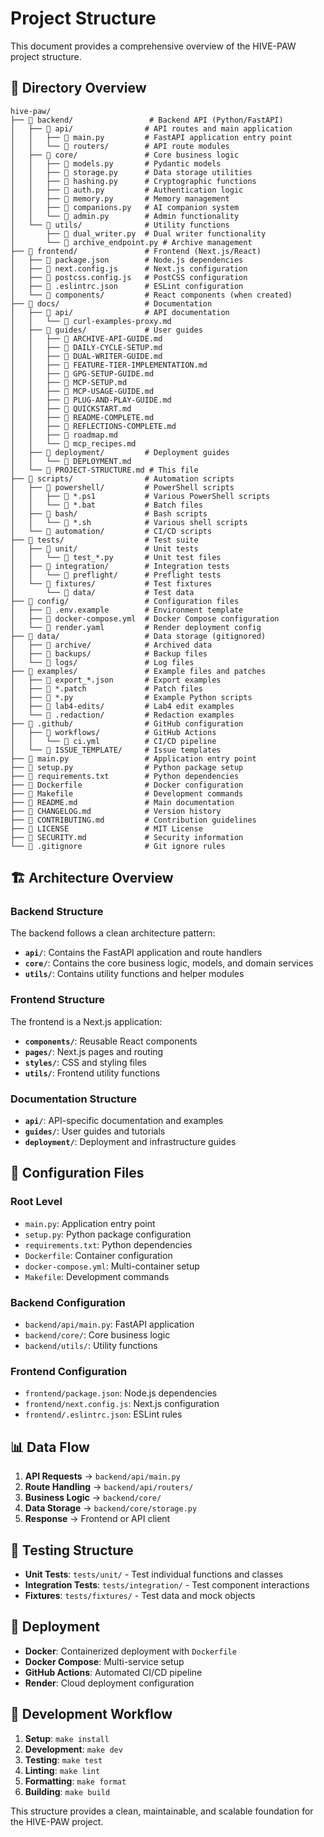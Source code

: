# Project Structure

This document provides a comprehensive overview of the HIVE-PAW project structure.

## 📁 Directory Overview

```
hive-paw/
├── 📁 backend/                 # Backend API (Python/FastAPI)
│   ├── 📁 api/                # API routes and main application
│   │   ├── 📄 main.py         # FastAPI application entry point
│   │   └── 📁 routers/        # API route modules
│   ├── 📁 core/               # Core business logic
│   │   ├── 📄 models.py       # Pydantic models
│   │   ├── 📄 storage.py      # Data storage utilities
│   │   ├── 📄 hashing.py      # Cryptographic functions
│   │   ├── 📄 auth.py         # Authentication logic
│   │   ├── 📄 memory.py       # Memory management
│   │   ├── 📄 companions.py   # AI companion system
│   │   └── 📄 admin.py        # Admin functionality
│   └── 📁 utils/              # Utility functions
│       ├── 📄 dual_writer.py  # Dual writer functionality
│       └── 📄 archive_endpoint.py # Archive management
├── 📁 frontend/               # Frontend (Next.js/React)
│   ├── 📄 package.json        # Node.js dependencies
│   ├── 📄 next.config.js      # Next.js configuration
│   ├── 📄 postcss.config.js   # PostCSS configuration
│   ├── 📄 .eslintrc.json      # ESLint configuration
│   └── 📁 components/         # React components (when created)
├── 📁 docs/                   # Documentation
│   ├── 📁 api/                # API documentation
│   │   └── 📄 curl-examples-proxy.md
│   ├── 📁 guides/             # User guides
│   │   ├── 📄 ARCHIVE-API-GUIDE.md
│   │   ├── 📄 DAILY-CYCLE-SETUP.md
│   │   ├── 📄 DUAL-WRITER-GUIDE.md
│   │   ├── 📄 FEATURE-TIER-IMPLEMENTATION.md
│   │   ├── 📄 GPG-SETUP-GUIDE.md
│   │   ├── 📄 MCP-SETUP.md
│   │   ├── 📄 MCP-USAGE-GUIDE.md
│   │   ├── 📄 PLUG-AND-PLAY-GUIDE.md
│   │   ├── 📄 QUICKSTART.md
│   │   ├── 📄 README-COMPLETE.md
│   │   ├── 📄 REFLECTIONS-COMPLETE.md
│   │   ├── 📄 roadmap.md
│   │   └── 📄 mcp_recipes.md
│   ├── 📁 deployment/         # Deployment guides
│   │   └── 📄 DEPLOYMENT.md
│   └── 📄 PROJECT-STRUCTURE.md # This file
├── 📁 scripts/                # Automation scripts
│   ├── 📁 powershell/         # PowerShell scripts
│   │   ├── 📄 *.ps1           # Various PowerShell scripts
│   │   └── 📄 *.bat           # Batch files
│   ├── 📁 bash/               # Bash scripts
│   │   └── 📄 *.sh            # Various shell scripts
│   └── 📁 automation/         # CI/CD scripts
├── 📁 tests/                  # Test suite
│   ├── 📁 unit/               # Unit tests
│   │   └── 📄 test_*.py       # Unit test files
│   ├── 📁 integration/        # Integration tests
│   │   └── 📁 preflight/      # Preflight tests
│   └── 📁 fixtures/           # Test fixtures
│       └── 📁 data/           # Test data
├── 📁 config/                 # Configuration files
│   ├── 📄 .env.example        # Environment template
│   ├── 📄 docker-compose.yml  # Docker Compose configuration
│   └── 📄 render.yaml         # Render deployment config
├── 📁 data/                   # Data storage (gitignored)
│   ├── 📁 archive/            # Archived data
│   ├── 📁 backups/            # Backup files
│   └── 📁 logs/               # Log files
├── 📁 examples/               # Example files and patches
│   ├── 📄 export_*.json       # Export examples
│   ├── 📄 *.patch             # Patch files
│   ├── 📄 *.py                # Example Python scripts
│   ├── 📁 lab4-edits/         # Lab4 edit examples
│   └── 📁 .redaction/         # Redaction examples
├── 📁 .github/                # GitHub configuration
│   ├── 📁 workflows/          # GitHub Actions
│   │   └── 📄 ci.yml          # CI/CD pipeline
│   └── 📁 ISSUE_TEMPLATE/     # Issue templates
├── 📄 main.py                 # Application entry point
├── 📄 setup.py                # Python package setup
├── 📄 requirements.txt        # Python dependencies
├── 📄 Dockerfile              # Docker configuration
├── 📄 Makefile                # Development commands
├── 📄 README.md               # Main documentation
├── 📄 CHANGELOG.md            # Version history
├── 📄 CONTRIBUTING.md         # Contribution guidelines
├── 📄 LICENSE                 # MIT License
├── 📄 SECURITY.md             # Security information
└── 📄 .gitignore              # Git ignore rules
```

## 🏗️ Architecture Overview

### Backend Structure

The backend follows a clean architecture pattern:

- **`api/`**: Contains the FastAPI application and route handlers
- **`core/`**: Contains the core business logic, models, and domain services
- **`utils/`**: Contains utility functions and helper modules

### Frontend Structure

The frontend is a Next.js application:

- **`components/`**: Reusable React components
- **`pages/`**: Next.js pages and routing
- **`styles/`**: CSS and styling files
- **`utils/`**: Frontend utility functions

### Documentation Structure

- **`api/`**: API-specific documentation and examples
- **`guides/`**: User guides and tutorials
- **`deployment/`**: Deployment and infrastructure guides

## 🔧 Configuration Files

### Root Level
- `main.py`: Application entry point
- `setup.py`: Python package configuration
- `requirements.txt`: Python dependencies
- `Dockerfile`: Container configuration
- `docker-compose.yml`: Multi-container setup
- `Makefile`: Development commands

### Backend Configuration
- `backend/api/main.py`: FastAPI application
- `backend/core/`: Core business logic
- `backend/utils/`: Utility functions

### Frontend Configuration
- `frontend/package.json`: Node.js dependencies
- `frontend/next.config.js`: Next.js configuration
- `frontend/.eslintrc.json`: ESLint rules

## 📊 Data Flow

1. **API Requests** → `backend/api/main.py`
2. **Route Handling** → `backend/api/routers/`
3. **Business Logic** → `backend/core/`
4. **Data Storage** → `backend/core/storage.py`
5. **Response** → Frontend or API client

## 🧪 Testing Structure

- **Unit Tests**: `tests/unit/` - Test individual functions and classes
- **Integration Tests**: `tests/integration/` - Test component interactions
- **Fixtures**: `tests/fixtures/` - Test data and mock objects

## 🚀 Deployment

- **Docker**: Containerized deployment with `Dockerfile`
- **Docker Compose**: Multi-service setup
- **GitHub Actions**: Automated CI/CD pipeline
- **Render**: Cloud deployment configuration

## 📝 Development Workflow

1. **Setup**: `make install`
2. **Development**: `make dev`
3. **Testing**: `make test`
4. **Linting**: `make lint`
5. **Formatting**: `make format`
6. **Building**: `make build`

This structure provides a clean, maintainable, and scalable foundation for the HIVE-PAW project.